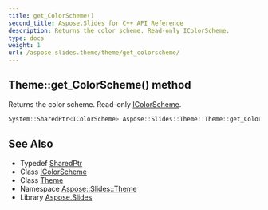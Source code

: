 ```yaml
---
title: get_ColorScheme()
second_title: Aspose.Slides for C++ API Reference
description: Returns the color scheme. Read-only IColorScheme.
type: docs
weight: 1
url: /aspose.slides.theme/theme/get_colorscheme/
---
```

## Theme::get_ColorScheme() method


Returns the color scheme. Read-only [IColorScheme](../../icolorscheme/).

```cpp
System::SharedPtr<IColorScheme> Aspose::Slides::Theme::Theme::get_ColorScheme() override=0
```

## See Also

* Typedef [SharedPtr](../../../system/sharedptr/)
* Class [IColorScheme](../../icolorscheme/)
* Class [Theme](../)
* Namespace [Aspose::Slides::Theme](../../)
* Library [Aspose.Slides](../../../)